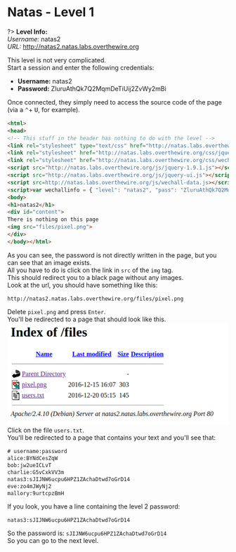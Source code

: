 # Natas - Level 1

?> **Level Info:**<br>*Username:* natas2<br>*URL:* http://natas2.natas.labs.overthewire.org

This level is not very complicated.<br>
Start a session and enter the following credentials:
- **Username:** natas2
- **Password:** ZluruAthQk7Q2MqmDeTiUij2ZvWy2mBi

Once connected, they simply need to access the source code of the page (via a <kbd>&#8963;</kbd>+ <kbd>U</kbd>, for example).

```html
<html>
<head>
<!-- This stuff in the header has nothing to do with the level -->
<link rel="stylesheet" type="text/css" href="http://natas.labs.overthewire.org/css/level.css">
<link rel="stylesheet" href="http://natas.labs.overthewire.org/css/jquery-ui.css" />
<link rel="stylesheet" href="http://natas.labs.overthewire.org/css/wechall.css" />
<script src="http://natas.labs.overthewire.org/js/jquery-1.9.1.js"></script>
<script src="http://natas.labs.overthewire.org/js/jquery-ui.js"></script>
<script src=http://natas.labs.overthewire.org/js/wechall-data.js></script><script src="http://natas.labs.overthewire.org/js/wechall.js"></script>
<script>var wechallinfo = { "level": "natas2", "pass": "ZluruAthQk7Q2MqmDeTiUij2ZvWy2mBi" };</script></head>
<body>
<h1>natas2</h1>
<div id="content">
There is nothing on this page
<img src="files/pixel.png">
</div>
</body></html>
```

As you can see, the password is not directly written in the page, but you can see that an image exists.<br>
All you have to do is click on the link in `src` of the `img` tag.<br>
This should redirect you to a black page without any images. <br>
Look at the url, you should have something like this:
```
http://natas2.natas.labs.overthewire.org/files/pixel.png
```
Delete `pixel.png` and press `Enter`.<br>
You'll be redirected to a page that should look like this.<br>
<img src="./assets/natas/lvl1.png" /><br>
Click on the file `users.txt`.<br>
You'll be redirected to a page that contains your text and you'll see that:
```
# username:password
alice:BYNdCesZqW
bob:jw2ueICLvT
charlie:G5vCxkVV3m
natas3:sJIJNW6ucpu6HPZ1ZAchaDtwd7oGrD14
eve:zo4mJWyNj2
mallory:9urtcpzBmH
```
If you look, you have a line containing the level 2 password:
```
natas3:sJIJNW6ucpu6HPZ1ZAchaDtwd7oGrD14
```
So the password is: `sJIJNW6ucpu6HPZ1ZAchaDtwd7oGrD14`<br>
So you can go to the next level.